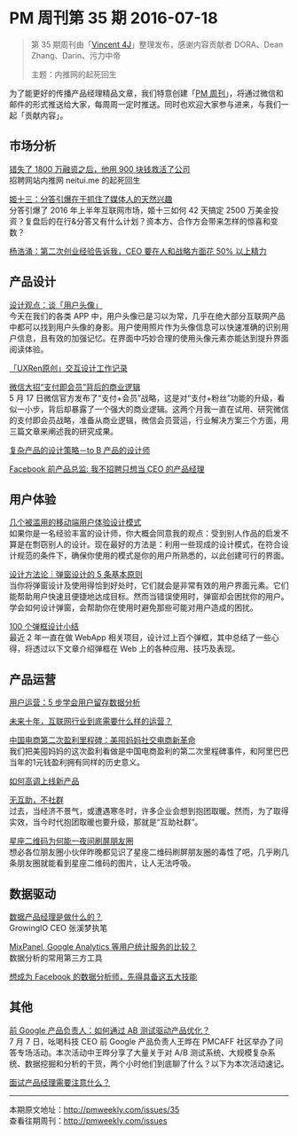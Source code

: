 # PM 周刊第 35 期 2016-07-18

> 第 35 期周刊由「[Vincent 4J](http://pmweekly.com/contributors#vincent4j)」整理发布，感谢内容贡献者 DORA、Dean Zhang、Darin、污力中帝   
> 
> 主题：内推网的起死回生   

为了能更好的传播产品经理精品文章，我们特意创建「[PM 周刊](http://pmweekly.com/)」，将通过微信和邮件的形式推送给大家，每周周一定时推送。同时也欢迎大家参与进来，与我们一起「贡献内容」。 

## 市场分析

[错失了 1800 万融资之后，他用 900 块钱救活了公司](http://mp.weixin.qq.com/s?__biz=MzA4ODQ1MTM1Mg==&mid=2651401817&idx=1&sn=be097a6f058fd5590cfb4d0bb12451cf&scene=23&srcid=0718803lCMUI6pt0ilbHrWCT#rd)   
招聘网站内推网 neitui.me 的起死回生   

[姬十三：分答引爆在于抓住了媒体人的天然兴趣](http://www.pmcaff.com/article/index/308717953048704)   
分答引爆了 2016 年上半年互联网市场，姬十三如何 42 天搞定 2500 万美金投资？复盘后的在行&分答又有什么计划？资本方、合作方会带来怎样的惊喜和变数？   

[杨浩涌：第二次创业经验告诉我，CEO 要在人和战略方面花 50% 以上精力](http://mp.weixin.qq.com/s?__biz=MjAzNzMzNTkyMQ==&mid=2653750551&idx=1&sn=73fcab2b4eedfb6f5853febcec4aa45f&scene=23&srcid=07186IQi6PwobVNYwJTeqnRx#rd)  

## 产品设计

[设计观点：谈「用户头像」](http://mp.weixin.qq.com/s?__biz=MzAxMzc5NDAyMw==&mid=2650510002&idx=1&sn=5fbfb9aafde2e73250eb17c4f571460c&scene=23&srcid=0712bQORNjiQ6Wu9UFDhoRT5#rd)   
今天在我们的各类 APP 中，用户头像已是习以为常，几乎在绝大部分互联网产品中都可以找到用户头像的身影。用户使用照片作为头像信息可以快速准确的识别用户信息，且有效的加强记忆。在界面中巧妙合理的使用头像元素亦能达到提升界面阅读体验。  

[「UXRen原创」交互设计工作记录](http://mp.weixin.qq.com/s?__biz=MzIzOTE0NjczMw==&mid=2654863802&idx=1&sn=1d15717f55eb208afa97bf44b8e6846c&scene=23&srcid=0711N9LW4A6PfCMzgnkAyYyx#rd) 

[微信大招“支付即会员”背后的商业逻辑](http://mp.weixin.qq.com/s?__biz=MjM5ODAxMTA5MA==&mid=2649887507&idx=1&sn=1b564dc2721a7310899025ad369c3072&scene=23&srcid=0711cksjOTXIc1IBqbYoq81x#rd)   
5 月 17 日微信官方发布了“支付+会员”战略，这是对“支付+粉丝”功能的升级，看似一小步，背后却暴露了一个强大的商业逻辑。这两个月我一直在试用、研究微信的支付即会员战略，准备从商业逻辑，微信会员营运，行业解决方案三个方面，用三篇文章来阐述我的研究成果。   

[复杂产品的设计策略－to B 产品的设计师](http://mp.weixin.qq.com/s?__biz=MjM5NjA3ODI3Ng==&mid=2649828353&idx=1&sn=fdcc35da3e30f765091336915a34db16&scene=23&srcid=0714QfVdjtm7oYwXUuxJAOrx#rd)   
   
[Facebook 前产品总监: 我不招聘只想当 CEO 的产品经理](http://mp.weixin.qq.com/s?__biz=MzAwMDA3MzkxNw==&mid=2693089771&idx=1&sn=63b3f79fdb632a6993e132ffc32004d5&scene=23&srcid=0717V8V0dc1uDRU48USU9s4k#rd)  

## 用户体验

[几个被滥用的移动端用户体验设计模式](https://zhuanlan.zhihu.com/p/21562131)    
如果你是一名经验丰富的设计师，你大概会同意我的观点：受到别人作品的启发不算是在剽窃别人的设计。现在最好的方法是：利用一些现成的设计模式，在符合设计规范的条件下，确保你使用的模式是你的用户所熟悉的，以此创建可行的界面。   

[设计方法论｜弹窗设计的 5 条基本原则](http://mp.weixin.qq.com/s?__biz=MjM5OTEwNjI2MA==&mid=2651731802&idx=3&sn=32bbcbe988939d8cd959e32d9c8f6244&scene=23&srcid=0718mC3Uron5HJ0QvI57qtlY#rd)   
当你将弹窗设计及使用得恰到好处时，它们就会是非常有效的用户界面元素。它们能帮助用户快速且便捷地达成目标。然而当错误使用时，弹窗却会困扰你的用户。学会如何设计弹窗，会帮助你在使用时避免那些可能对用户造成的困扰。  

[100 个弹框设计小结](http://mp.weixin.qq.com/s?__biz=MjM5NzQxMDkwMg==&mid=2655403035&idx=1&sn=df97c33110d006abb3d2ff9d130b14d7&scene=23&srcid=0713ESDqehEqfQyb7JtmOi0o#rd)   
最近 2 年一直在做 WebApp 相关项目，设计过上百个弹框，其中总结了一些心得，将透过以下文章介绍弹框在 Web 上的各种应用、技巧及表现。  

## 产品运营

[用户运营：5 步学会用户留存数据分析](http://www.pmcaff.com/article/index/308297513433216)  

[未来十年，互联网行业到底需要什么样的运营？](http://mp.weixin.qq.com/s?__biz=MjAzNzMzNTkyMQ==&mid=2653750555&idx=1&sn=cb7b9b2a0a6e75f7eed45f74a9ee8a81&scene=23&srcid=0718Yf6tz3ZjPajTJs0uVZS3#rd)   

[中国电商第二次盈利里程碑：美囤妈妈社交电商新革命](http://mp.weixin.qq.com/s?__biz=MjM5NTY1NzQxMg==&mid=2653014931&idx=1&sn=062292d811984c8a5412f0946ffec210&scene=23&srcid=0718GDRMbNybHRsZI59Oa6rG#rd)   
我们把美囤妈妈的这次盈利看做是中国电商盈利的第二次里程碑事件，和阿里巴巴当年的1元钱盈利拥有同样的历史意义。  

[如何高调上线新产品](http://mp.weixin.qq.com/s?__biz=MzAxMzc5NDAyMw==&mid=2650510009&idx=1&sn=81c9f940128e2df8d126edd50e317dcb&scene=23&srcid=0715Rti121Ujn62n6vKrBBze#rd)   

[无互助，不社群](http://blog.sina.cn/dpool/blog/s/blog_541bdbb80102x46k.html)  
过去，当经济不景气，或遭遇寒冬时，许多企业会想到抱团取暖。然而，为了取得实效，当今时代抱团取暖也要升级，那就是“互助社群”。  

[星座二维码为何能一夜间刷屏朋友圈](http://mp.weixin.qq.com/s?__biz=MzAxMzc5NDAyMw==&mid=2650510016&idx=1&sn=66092662c2558b7300b5b5e557639cde&scene=23&srcid=0718cIKqFJEaKVxU972OCt4U#rd)  
想必各位朋友圈小伙伴昨晚都见识了星座二维码刷屏朋友圈的毒性了吧，几乎刷几条朋友圈就能看到星座二维码的图片，让人无法呼吸。     


## 数据驱动

[数据产品经理是做什么的？](https://www.zhihu.com/question/23165279#answer-39822189)   
GrowingIO CEO 张溪梦执笔  

[MixPanel, Google Analytics 等用户统计服务的比较？](https://www.zhihu.com/question/48448637/answer/111053361)   
数据分析的常用第三方工具   

[想成为 Facebook 的数据分析师，先得具备这五大技能](http://mp.weixin.qq.com/s?__biz=MzI2MTAxOTk5OQ==&mid=2650941150&idx=1&sn=b92a2c0308a574cb17d12340e9da5173&scene=23&srcid=0711nJYVOue5lqwxaFAfgACg#rd)   

## 其他

[前 Google 产品负责人：如何通过 AB 测试驱动产品优化？](http://www.pmcaff.com/article/index/302521404167296)  
7 月 7 日，吆喝科技 CEO 前 Google 产品负责人王晔在 PMCAFF 社区举办了问答专场活动。本次活动中王晔分享了大量关于对 A/B 测试系统、大规模复杂系统、数据挖掘和分析的干货，两个小时他们到底聊了什么？以下为本次活动速记。   

[面试产品经理需要注意什么？](https://www.zhihu.com/question/19559498/answer/79088025)  

---
本期原文地址：<http://pmweekly.com/issues/35>     
查看往期周刊：<http://pmweekly.com/issues>    